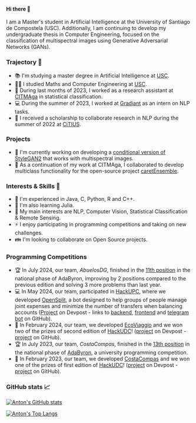 #### Hi there 👋

I am a Master's student in Artificial Intelligence at the University of Santiago de Compostela (USC). Additionally, I am continuing to develop my undergraduate thesis in Computer Engineering, focused on the classification of multispectral images using Generative Adversarial Networks (GANs).

### Trajectory :briefcase:
 - :books: I'm studying a master degree in Artificial Intelligence at [USC](https://www.usc.gal/en/studies/masters/engineering-and-architecture/masters-degree-artificial-intelligence).
 - :man_student: I studied Maths and Computer Engineering at [USC](https://www.usc.gal/en/studies/degrees/engineering-and-architecture/double-degree-informatics-engineering-and-mathematics).
 - :abacus: During last months of 2023, I worked as a research assistant at [CITMAga](https://citmaga.gal/en/home) in statistical classification.
 - :computer: During the summer of 2023, I worked at [Gradiant](https://github.com/Gradiant) as an intern on NLP tasks.
 - :rocket: I received a scholarship to collaborate research in NLP during the summer of 2022 at [CiTIUS](https://citius.gal).

### Projects
 - :hammer: I'm currently working on developing a [conditional version of StyleGAN2](https://github.com/antongomez/Conditional-StyleGAN2) that works with multispectral images.
 - :turtle: As a continuation of my work at CITMAga, I collaborated to develop multiclass functionality for the open-source project [caretEnsemble](https://github.com/zachmayer/caretEnsemble).

### Interests & Skills :mag_right:

 - :speech_balloon: I'm experienced in Java, C, Python, R and C++.
 - :baby: I'm also learning Julia.
 - :dart: My main interests are NLP, Computer Vision, Statistical Classification & Remote Sensing.
 - :zap: I enjoy participating in programming competitions and taking on new challenges.
 - :family: I'm looking to collaborate on Open Source projects.

### Programming Competitions
 - :trophy: In July 2024, our team, _AbuelosDG_, finished in the [11th position](https://ada-byron.es/2024/nac/resultado.php) in the national phase of AdaByron, improving by 2 positions compared to the previous edition and solving 3 more problems than last year.
 - :computer: In May 2024, our team, participated in [HackUPC](https://hackupc.com/), where we developed [OpenSplit](https://opensplit.co/), a bot designed to help groups of people manage joint expenses and minimize the number of transfers when balancing accounts ([Project](https://devpost.com/software/opensplitbot) on Devpost - links to [backend](https://github.com/CastilloDel/OpenSplitBackend), [frontend](https://github.com/DaniPVargas/OpenSplitFrontend) and [telegram bot](https://github.com/DaniPVargas/OpenSplitBot) on GitHub).
 - :1st_place_medal: In February 2024, our team, we developed [EcoViaggio](https://ecoviaggio.onrender.com/) and we won two of the prizes of second edition of [HackUDC](https://hackudc.gpul.org/)! ([project](https://devpost.com/software/ecoviaggio) on Devpost - [project](https://github.com/antongomez/ecoviaggio) on GitHub).
 - :trophy: In July 2023, our team, _CostaCompas_, finished in the [13th position](https://ada-byron.es/2023/nac/resultado.php) in the national phase of [AdaByron](https://ada-byron.es/2024/nac/), a university programming competition.
 - :1st_place_medal: In February 2023, our team, we developed [CostaCompas](https://devpost.com/software/costacompas) and we won one of the prizes of first edition of [HackUDC](https://hackudc.gpul.org/)! ([project](https://devpost.com/software/costacompas?ref_content=user-portfolio&ref_feature=in_progress) on Devpost - [project](https://github.com/CastilloDel/costaCompas) on GitHub).

### GitHub stats :chart_with_upwards_trend: 

[![Anton's GitHub stats](https://github-readme-stats.vercel.app/api?username=antongomez&theme=highcontrast&show_icons=true)](https://github.com/anuraghazra/github-readme-stats)

[![Anton's Top Langs](https://github-readme-stats.vercel.app/api/top-langs/?username=antongomez&layout=compact&theme=highcontrast&size_weight=0.5&count_weight=0.5&langs_count=7)](https://github.com/anuraghazra/github-readme-stats)
